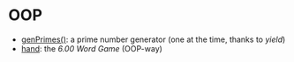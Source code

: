 OOP
===

- [genPrimes()](genPrimes.py#L6): a prime number generator (one at the time, thanks to *yield*)
- [hand](hand.py#L6): the *6.00 Word Game* (OOP-way)